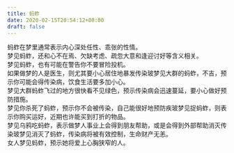 ```yaml
---
title: 蚂蚱
date: 2020-02-15T20:54:12+08:00
draft: false
---
```


蚂蚱在梦里通常表示内心深处任性、乖张的性情。<br>
梦见蚂蚱，还和心不在焉、欠缺考虑、疏忽大意和逢迎讨好等含义相关。<br>
梦见蚂蚱，也有可能在警告你不要冒险投机。<br>
如果做梦的人是医生，则尤其要小心居住地暴发传染玻梦见大群的蚂蚱，不吉，预示你可能会得传染病，饮食生活要多加小心。<br>
梦见大群蚂蚱飞过的地方很快看不见绿色，预示传染病会迅速蔓延，要小心做好预防措施。<br>
梦见你杀死了蚂蚱，预示你不会被传染，自己能很好地预防疾玻梦见捉蚂蚱，则表示你购买运好，近期也许能买到打折的物品。<br>
梦见乌鸦吃蚂蚱，表示做梦人事业上会得到朋友帮助，或是会得到外部帮助消灭传染玻梦见消灭了蚂蚱，传染病将被有效控制，生命财产无恙。<br>
女人梦见蚂蚱，预示她将爱上心胸狭窄的人。<br>
